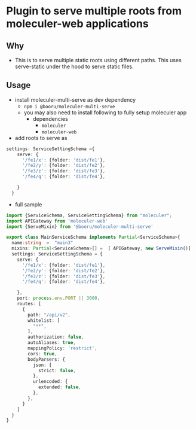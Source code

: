 # Plugin to serve multiple roots from moleculer-web applications

## Why
- This is to serve multiple static roots using different paths. This uses serve-static under the hood to serve static files.


## Usage
- install moleculer-multi-serve as dev dependency
  - `npm i @booru/moleculer-multi-serve`
  - you may also need to install following to fully setup moleculer app
    - dependencies
      - `moleculer`
      - `moleculer-web` 
- add roots to serve as
``` ts
settings: ServiceSettingSchema ={
    serve: {
      '/fe1/x': {folder: 'dist/fe1'},
      '/fe2/y': {folder: 'dist/fe2'},
      '/fe3/z': {folder: 'dist/fe3'},
      '/fe4/q': {folder: 'dist/fe4'},

    }
  }
``` 
- full sample
```ts
import {ServiceSchema, ServiceSettingSchema} from "moleculer";
import APIGateway from 'moleculer-web'
import {ServeMixin} from '@booru/moleculer-multi-serve'

export class MainServiceSchema implements Partial<ServiceSchema>{
  name:string  =  "main3"
  mixins: Partial<ServiceSchema>[] =  [ APIGateway, new ServeMixin()]
  settings: ServiceSettingSchema = {
    serve: {
      '/fe1/x': {folder: 'dist/fe1'},
      '/fe2/y': {folder: 'dist/fe2'},
      '/fe3/z': {folder: 'dist/fe3'},
      '/fe4/q': {folder: 'dist/fe4'},

    },
    port: process.env.PORT || 3000,
    routes: [
      {
        path: "/api/v2",
        whitelist: [
          "**",
        ],
        authorization: false,
        autoAliases: true,
        mappingPolicy: 'restrict',
        cors: true,
        bodyParsers: {
          json: {
            strict: false,
          },
          urlencoded: {
            extended: false,
          },
        },
      }
    ]
  }
}

```
